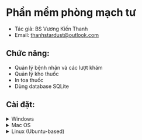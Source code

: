 # Phần mềm phòng mạch tư
- Tác giả: BS Vương Kiến Thanh  
- Email: thanhstardust@outlook.com

## Chức năng:
- Quản lý bệnh nhân và các lượt khám
- Quản lý kho thuốc
- In toa thuốc
- Dùng database SQLite

## Cài đặt:
<details> <summary>Windows</summary>

### Download python source code
Download **python3.10** at https://www.python.org/downloads/

### Install poetry
Open power shell
```powershell
(Invoke-WebRequest -Uri https://install.python-poetry.org -UseBasicParsing).Content | py -
```
Check installed version
```sh
poetry --version # poetry 1.1.13
```
`cd` to this project folder
```sh
poetry env use python3.10
poetry install --no-dev
```

### Run app
```sh
cd src && poetry run python main.py
```

### Shortcut to start app
Run Directly or Create shortcut to Desktop from `start_app\windows_cmd.bat` or `start_app\windows_no_cmd.vbs`

</details>

<details> <summary>Mac OS</summary>

### Download python source code
Download **python3.10** at https://www.python.org/downloads/

### Install poetry
```sh
curl -sSL https://install.python-poetry.org | python3 -
```
Check installed version
```sh
poetry --version # poetry 1.1.13
```
`cd` to this project folder
```sh
poetry env use python3.10
poetry install --no-dev
```

### Run app
```sh
cd src && poetry run python main.py
```

### Shortcut to start app
Run Directly or Create shortcut to Desktop from `start_app/macos.sh`  
You may need to make it executable with `chmod +x macos.sh`

</details>

<details> <summary>Linux (Ubuntu-based)</summary>

### Download python source code
As of writing, Ubuntu doesn't have its own python3.10. You should download it directly from https://www.python.org/downloads/

### Build python from source
`cd` to extracted folder

```sh
./configure --enable-loadable-sqlite-extensions --enable-optimizations
make
sudo make altinstall
```

### Install dependencies for wxpython
```sh
sudo apt install -y libgtk-3-0 libgtk-3-bin libgtk-3-common libgtk-3-dev libgstreamer1.0-dev libgstreamer-plugins-base1.0-0 libgstreamer-plugins-base1.0-dev freeglut3 freeglut3-dev python3.8-full python3.8-venv python3.8-dev libsqlite3-dev
```
Contact me if it's not working!

### Install poetry
```sh
curl -sSL https://install.python-poetry.org | python3 -
```
Check installed version
```sh
poetry --version # poetry 1.1.13
```
`cd` to this project folder
```sh
poetry env use python3.10
poetry install --no-dev
```

### Run app
```sh
cd src && poetry run python main.py
```

### Shortcut to start app
Run Directly or Create shortcut to Desktop from `start_app/linux.sh`  
You may need to make it executable with `chmod +x linux.sh`

</details>